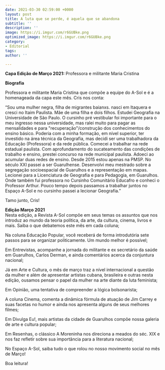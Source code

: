 ```yaml
---
date: 2021-03-30 02:59:00 +0000
layout: post
title: A luta que se perde, é aquela que se abandona
subtitle: ''
description: ''
image: https://i.imgur.com/r6GUBke.png
optimized_image: https://i.imgur.com/r6GUBke.png
category:
- Editorial
tags: 
author: ''

---
```

**Capa Edição de Março 2021:** Professora e militante Maria Cristina

**Biografia**

Professora e militante Maria Cristina que compõe a equipe do A-Sol e é a homenageada da capa este mês. Cris nos conta:

“Sou uma mulher negra, filha de migrantes baianxs. nasci em Itaquera e cresci no Itaim Paulista. Mãe de uma filha e dois filhos. Estudei Geografia na Universidade de São Paulo. O cursinho pré vestibular foi importante para o meu ingresso nessa universidade, mas ralei muito para pagar as mensalidades e para "recuperação"/construção dos conhecimentos do ensino básico. Poderia com a minha formação, em nível superior, ter investido na área técnica da Geografia, mas decidi ser uma trabalhadora da Educação (Professora) e da rede pública. Comecei a trabalhar na rede estadual paulista. Com aprofundamento do sucateamento das condições de trabalho e ensino, prestei concurso na rede municipal paulista. Adoeci ao acumular duas redes de ensino. Desde 2015 estou apenas na PMSP. No século XXI passei a ser Guarulhense. Desenvolvi meu mestrado sobre a segregação socioespacial de Guarulhos e a representação em mapas. Lecionei para a Licenciatura de Geografia e para Pedagogia, em Guarulhos. Onde também fui professora no Cursinho Comunitário Educafro e conheci o Professor Arthur. Pouco tempo depois passamos a trabalhar juntos no Espaço A-Sol e no cursinho passei a lecionar Geografia.”

Tamo junto, Cris!

**Edição Março 2021**  
Nesta edição, a Revista A-Sol compõe em seus temas os assuntos que nos introduz ao mundo da teoria política, da arte, da cultura, cinema, livros e mais. Saiba o que debatemos este mês em cada coluna;

Na coluna Educação Popular, você receberá de forma introdutória sete passos para se organizar politicamente. Um mundo melhor é possível;

Em Entrevistas, acompanhe a jornada do militante e ex secretário da saúde em Guarulhos, Carlos Derman, e ainda comentários acerca da conjuntura nacional;

Já em Arte e Cultura, o mês de março traz a nível internacional a questão da mulher e além de apresentar artistas cubana, brasileira e outras nesta edição, ousamos pensar o papel da mulher na arte diante da luta feminista;

Em Opinião, uma tentativa de compreender a lógica bolsonarista;

A coluna Cinema, comenta a dinâmica fórmula de atuação de Jim Carrey e suas facetas no humor e ainda nos apresenta alguns de seus melhores filmes;

Em Divulga Eu!, mais artistas da cidade de Guarulhos compõe nossa galeria de arte e cultura popular;

Em Resenhas, o clássico A Moreninha nos direciona a meados do séc. XIX e nos faz refletir sobre sua importância para a literatura nacional;

No Espaço A-Sol, saiba tudo o que rolou no nosso movimento social no mês de Março!

Boa leitura!